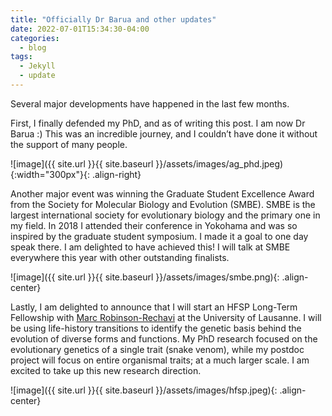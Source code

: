```yaml
---
title: "Officially Dr Barua and other updates"
date: 2022-07-01T15:34:30-04:00
categories:
  - blog
tags:
  - Jekyll
  - update
---
```

Several major developments have happened in the last few months. 

First, I finally defended my PhD, and as of writing this post. I am now Dr Barua :) 
This was an incredible journey, and I couldn’t have done it without the support of many people.


![image]({{ site.url }}{{ site.baseurl }}/assets/images/ag_phd.jpeg){:width="300px"}{: .align-right}


Another major event was winning the Graduate Student Excellence Award from the Society for Molecular Biology and Evolution (SMBE). SMBE is the largest international society for evolutionary biology and the primary one in my field. In 2018 I attended their conference in Yokohama and was so inspired by the graduate student symposium.  I made it a goal to one day speak there. I am delighted to have achieved this! I will talk at SMBE everywhere this year with other outstanding finalists.


![image]({{ site.url }}{{ site.baseurl }}/assets/images/smbe.png){: .align-center}


Lastly, I am delighted to announce that I will start an HFSP Long-Term Fellowship with [Marc Robinson-Rechavi](https://www.unil.ch/dee/robinson-rechavi-group) at the University of Lausanne. I will be using life-history transitions to identify the genetic basis behind the evolution of diverse forms and functions. My PhD research focused on the evolutionary genetics of a single trait (snake venom), while my postdoc project will focus on entire organismal traits; at a much larger scale. I am excited to take up this new research direction. 


![image]({{ site.url }}{{ site.baseurl }}/assets/images/hfsp.jpeg){: .align-center}